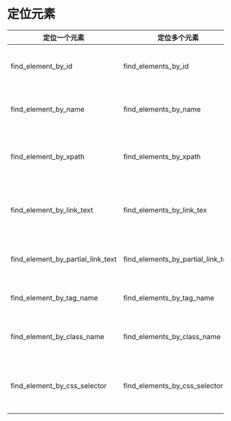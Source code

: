 # 定位元素

| 定位一个元素                | 定位多个元素                 | 含义                |
| --------------------------------- | ---------------------------------- | --------------------- |
| find_element_by_id                | find_elements_by_id                | 通过元素id定位  |
| find_element_by_name              | find_elements_by_name              | 通过元素name定位 |
| find_element_by_xpath             | find_elements_by_xpath             | 通过xpath表达式定位 |
| find_element_by_link_text         | find_elements_by_link_tex          | 通过完整超链接定位 |
| find_element_by_partial_link_text | find_elements_by_partial_link_text | 通过部分链接定位 |
| find_element_by_tag_name          | find_elements_by_tag_name          | 通过标签定位    |
| find_element_by_class_name        | find_elements_by_class_name        | 通过类名进行定位 |
| find_element_by_css_selector      | find_elements_by_css_selector      | 通过css选择器进行定位 |
